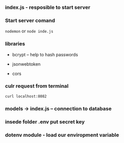 ### index.js - resposible to start server

### Start server comand 
`nodemon`
or 
`node inde.js` 
### libraries 
- bcrypt – help to hash passwords 

- jsonwebtoken

- cors

### culr request from terminal 
`curl localhost:8082`

### models -> index.js – connection to database

### insede folder .env put secret key 
### dotenv module - load our enviropment variable 

